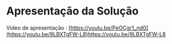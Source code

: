# Apresentação da Solução

Video de apresentação : [https://youtu.be/PeOCgr1_nd0](https://youtu.be/9LBXTgFW-L8)https://youtu.be/9LBXTgFW-L8
